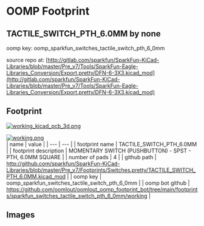 # OOMP Footprint  
## TACTILE_SWITCH_PTH_6.0MM  by none  
  
oomp key: oomp_sparkfun_switches_tactile_switch_pth_6_0mm  
  
source repo at: [http://gitlab.com/sparkfun/SparkFun-KiCad-Libraries/blob/master/Pre_v7/Tools/SparkFun-Eagle-Libraries_Conversion/Export.pretty/DFN-6-3X3.kicad_mod](http://gitlab.com/sparkfun/SparkFun-KiCad-Libraries/blob/master/Pre_v7/Tools/SparkFun-Eagle-Libraries_Conversion/Export.pretty/DFN-6-3X3.kicad_mod)  
## Footprint  
  
[![working_kicad_pcb_3d.png](working_kicad_pcb_3d_600.png)](working_kicad_pcb_3d.png)  
  
[![working.png](working_600.png)](working.png)  
| name | value | 
| --- | --- | 
| footprint name | TACTILE_SWITCH_PTH_6.0MM | 
| footprint description | MOMENTARY SWITCH (PUSHBUTTON) - SPST - PTH, 6.0MM SQUARE | 
| number of pads | 4 | 
| github path | http://github.com/sparkfun/SparkFun-KiCad-Libraries/blob/master/Pre_v7/Footprints/Switches.pretty/TACTILE_SWITCH_PTH_6.0MM.kicad_mod | 
| oomp key | oomp_sparkfun_switches_tactile_switch_pth_6_0mm | 
| oomp bot github | https://github.com/oomlout/oomlout_oomp_footprint_bot/tree/main/footprints/sparkfun_switches_tactile_switch_pth_6_0mm/working | 
## Images  
